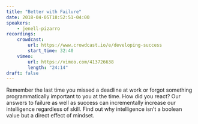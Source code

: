 ```yaml
---
title: "Better with Failure"
date: 2018-04-05T18:52:51-04:00
speakers:
    - jenell-pizarro
recordings:
    crowdcast:
        url: https://www.crowdcast.io/e/developing-success
        start_time: 32:40
    vimeo:
        url: https://vimeo.com/413726638
        length: "24:14"
draft: false
---
```


Remember the last time you missed a deadline at work or forgot something programmatically important to you at the time. How did you react? Our answers to failure as well as success can incrementally increase our intelligence regardless of skill. Find out why intelligence isn’t a boolean value but a direct effect of mindset. 